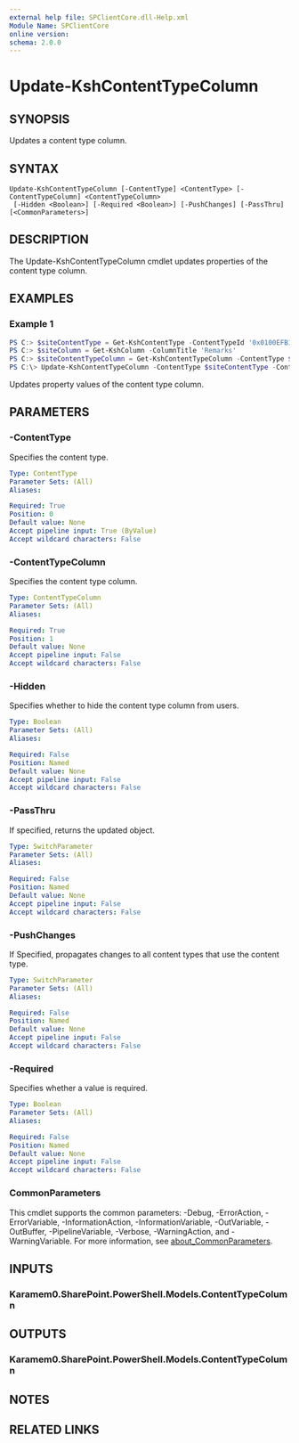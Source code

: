 ```yaml
---
external help file: SPClientCore.dll-Help.xml
Module Name: SPClientCore
online version:
schema: 2.0.0
---
```


# Update-KshContentTypeColumn

## SYNOPSIS
Updates a content type column.

## SYNTAX

```
Update-KshContentTypeColumn [-ContentType] <ContentType> [-ContentTypeColumn] <ContentTypeColumn>
 [-Hidden <Boolean>] [-Required <Boolean>] [-PushChanges] [-PassThru] [<CommonParameters>]
```

## DESCRIPTION
The Update-KshContentTypeColumn cmdlet updates properties of the content type column.

## EXAMPLES

### Example 1
```powershell
PS C:> $siteContentType = Get-KshContentType -ContentTypeId '0x0100EFB1758564C77D448177233D1199B912'
PS C:> $siteColumn = Get-KshColumn -ColumnTitle 'Remarks'
PS C:> $siteContentTypeColumn = Get-KshContentTypeColumn -ContentType $siteContentType -Column $siteColumn
PS C:\> Update-KshContentTypeColumn -ContentType $siteContentType -ContentTypeColumn $siteContentTypeColumn -Required $true
```

Updates property values of the content type column.

## PARAMETERS

### -ContentType
Specifies the content type.

```yaml
Type: ContentType
Parameter Sets: (All)
Aliases:

Required: True
Position: 0
Default value: None
Accept pipeline input: True (ByValue)
Accept wildcard characters: False
```

### -ContentTypeColumn
Specifies the content type column.

```yaml
Type: ContentTypeColumn
Parameter Sets: (All)
Aliases:

Required: True
Position: 1
Default value: None
Accept pipeline input: False
Accept wildcard characters: False
```

### -Hidden
Specifies whether to hide the content type column from users.

```yaml
Type: Boolean
Parameter Sets: (All)
Aliases:

Required: False
Position: Named
Default value: None
Accept pipeline input: False
Accept wildcard characters: False
```

### -PassThru
If specified, returns the updated object.

```yaml
Type: SwitchParameter
Parameter Sets: (All)
Aliases:

Required: False
Position: Named
Default value: None
Accept pipeline input: False
Accept wildcard characters: False
```

### -PushChanges
If Specified, propagates changes to all content types that use the content type.

```yaml
Type: SwitchParameter
Parameter Sets: (All)
Aliases:

Required: False
Position: Named
Default value: None
Accept pipeline input: False
Accept wildcard characters: False
```

### -Required
Specifies whether a value is required.

```yaml
Type: Boolean
Parameter Sets: (All)
Aliases:

Required: False
Position: Named
Default value: None
Accept pipeline input: False
Accept wildcard characters: False
```

### CommonParameters
This cmdlet supports the common parameters: -Debug, -ErrorAction, -ErrorVariable, -InformationAction, -InformationVariable, -OutVariable, -OutBuffer, -PipelineVariable, -Verbose, -WarningAction, and -WarningVariable. For more information, see [about_CommonParameters](http://go.microsoft.com/fwlink/?LinkID=113216).

## INPUTS

### Karamem0.SharePoint.PowerShell.Models.ContentTypeColumn

## OUTPUTS

### Karamem0.SharePoint.PowerShell.Models.ContentTypeColumn

## NOTES

## RELATED LINKS
